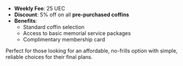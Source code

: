 - **Weekly Fee**: 25 UEC
- **Discount**: 5% off on all **pre-purchased coffins**
- **Benefits**:
    - Standard coffin selection
    - Access to basic memorial service packages
    - Complimentary membership card

Perfect for those looking for an affordable, no-frills option with simple, reliable choices for their final plans.